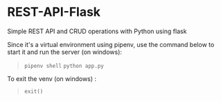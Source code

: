 # REST-API-Flask

Simple REST API and CRUD operations with Python using flask

Since it's a virtual environment using pipenv, use the command below to start it and run the server (on windows):

> `pipenv shell`
> `python app.py`

To exit the venv (on windows) :

> `exit()`



